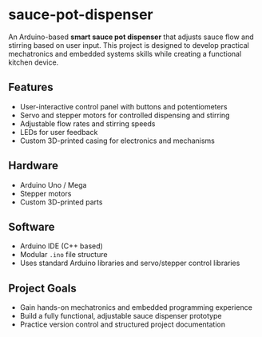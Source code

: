# sauce-pot-dispenser

An Arduino-based **smart sauce pot dispenser** that adjusts sauce flow and stirring based on user input. This project is designed to develop practical mechatronics and embedded systems skills while creating a functional kitchen device.

## Features

- User-interactive control panel with buttons and potentiometers
- Servo and stepper motors for controlled dispensing and stirring
- Adjustable flow rates and stirring speeds
- LEDs for user feedback
- Custom 3D-printed casing for electronics and mechanisms

## Hardware

- Arduino Uno / Mega
- Stepper motors
- Custom 3D-printed parts

## Software

- Arduino IDE (C++ based)
- Modular `.ino` file structure
- Uses standard Arduino libraries and servo/stepper control libraries

## Project Goals

- Gain hands-on mechatronics and embedded programming experience
- Build a fully functional, adjustable sauce dispenser prototype
- Practice version control and structured project documentation
